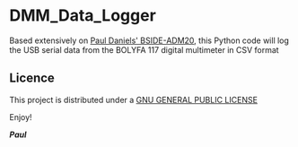 # DMM_Data_Logger


Based extensively on [Paul Daniels' BSIDE-ADM20](https://github.com/inflex/BSIDE-ADM20), this Python code will log the USB serial data
from the BOLYFA 117 digital multimeter in CSV format

## Licence

This project is distributed under a [GNU GENERAL PUBLIC LICENSE](https://github.com/PaulZC/DMM_Data_Logger/blob/master/LICENSE.md)

Enjoy!

**_Paul_**



